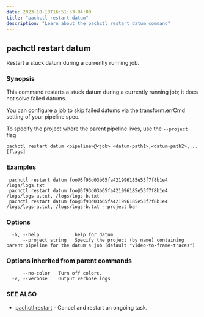 ```yaml
---
date: 2023-10-18T16:51:53-04:00
title: "pachctl restart datum"
description: "Learn about the pachctl restart datum command"
---
```


## pachctl restart datum

Restart a stuck datum during a currently running job.

### Synopsis

This command restarts a stuck datum during a currently running job; it does not solve failed datums. 
 
You can configure a job to skip failed datums via the transform.errCmd setting of your pipeline spec. 
 
 To specify the project where the parent pipeline lives, use the `--project` flag 


```
pachctl restart datum <pipeline>@<job> <datum-path1>,<datum-path2>,... [flags]
```

### Examples

```
 pachctl restart datum foo@5f93d03b65fa421996185e53f7f8b1e4 /logs/logs.txt 
 pachctl restart datum foo@5f93d03b65fa421996185e53f7f8b1e4 /logs/logs-a.txt, /logs/logs-b.txt 
 pachctl restart datum foo@5f93d03b65fa421996185e53f7f8b1e4 /logs/logs-a.txt, /logs/logs-b.txt --project bar 
```

### Options

```
  -h, --help             help for datum
      --project string   Specify the project (by name) containing parent pipeline for the datum's job (default "video-to-frame-traces")
```

### Options inherited from parent commands

```
      --no-color   Turn off colors.
  -v, --verbose    Output verbose logs
```

### SEE ALSO

* [pachctl restart](../pachctl_restart)	 - Cancel and restart an ongoing task.

